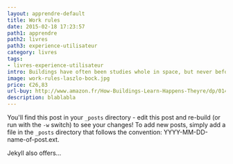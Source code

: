 ```yaml
---
layout: apprendre-default
title: Work rules
date: 2015-02-18 17:23:57
path1: apprendre
path2: livres
path3: experience-utilisateur
category: livres
tags:
- livres-experience-utilisateur
intro: Buildings have often been studies whole in space, but never before have they been studied whole in time.
image: work-rules-laszlo-bock.jpg
price: €26,83
url-buy: http://www.amazon.fr/How-Buildings-Learn-Happens-Theyre/dp/0140139966
description: blablabla
---
```


You'll find this post in your `_posts` directory - edit this post and re-build (or run with the `-w` switch) to see your changes!
To add new posts, simply add a file in the `_posts` directory that follows the convention: YYYY-MM-DD-name-of-post.ext.

Jekyll also offers...
